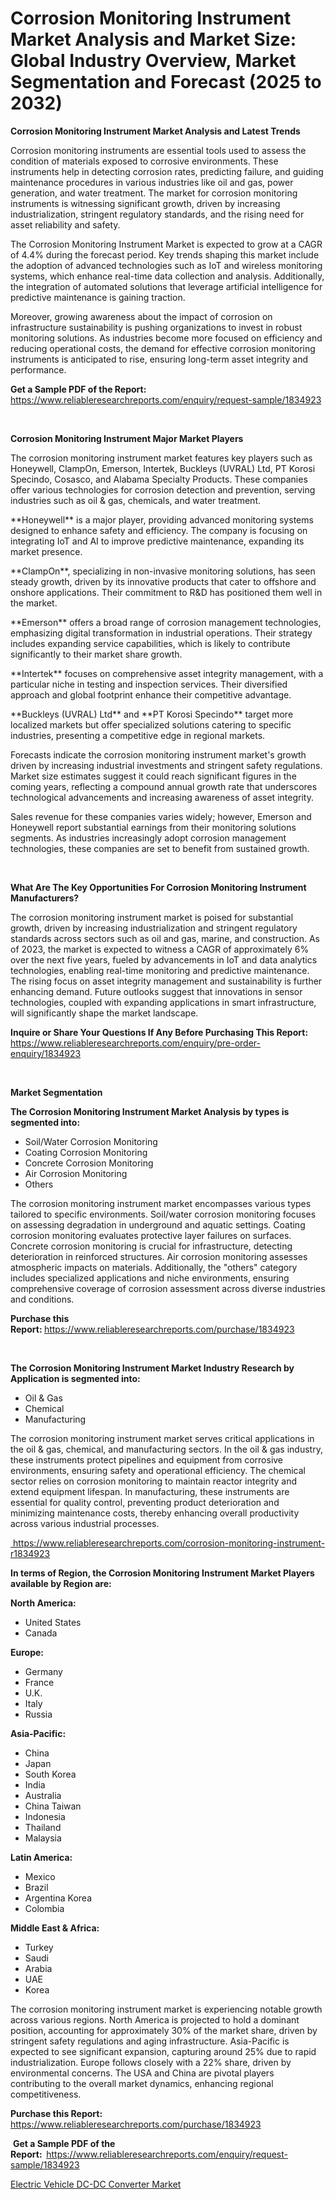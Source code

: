 <p><h1>Corrosion Monitoring Instrument Market Analysis and Market Size: Global Industry Overview, Market Segmentation and Forecast (2025 to 2032)</h1></p><p><strong>Corrosion Monitoring Instrument Market Analysis and Latest Trends</strong></p>
<p><p>Corrosion monitoring instruments are essential tools used to assess the condition of materials exposed to corrosive environments. These instruments help in detecting corrosion rates, predicting failure, and guiding maintenance procedures in various industries like oil and gas, power generation, and water treatment. The market for corrosion monitoring instruments is witnessing significant growth, driven by increasing industrialization, stringent regulatory standards, and the rising need for asset reliability and safety.</p><p>The Corrosion Monitoring Instrument Market is expected to grow at a CAGR of 4.4% during the forecast period. Key trends shaping this market include the adoption of advanced technologies such as IoT and wireless monitoring systems, which enhance real-time data collection and analysis. Additionally, the integration of automated solutions that leverage artificial intelligence for predictive maintenance is gaining traction. </p><p>Moreover, growing awareness about the impact of corrosion on infrastructure sustainability is pushing organizations to invest in robust monitoring solutions. As industries become more focused on efficiency and reducing operational costs, the demand for effective corrosion monitoring instruments is anticipated to rise, ensuring long-term asset integrity and performance.</p></p>
<p><strong>Get a Sample PDF of the Report:&nbsp;</strong> <a href="https://www.reliableresearchreports.com/enquiry/request-sample/1834923?utm_campaign=3255&utm_medium=2&utm_source=Github&utm_content=ia&utm_term=26032025&utm_id=corrosion-monitoring-instrument">https://www.reliableresearchreports.com/enquiry/request-sample/1834923</a></p>
<p>&nbsp;</p>
<p><strong>Corrosion Monitoring Instrument Major Market Players</strong></p>
<p><p>The corrosion monitoring instrument market features key players such as Honeywell, ClampOn, Emerson, Intertek, Buckleys (UVRAL) Ltd, PT Korosi Specindo, Cosasco, and Alabama Specialty Products. These companies offer various technologies for corrosion detection and prevention, serving industries such as oil & gas, chemicals, and water treatment.</p><p>**Honeywell** is a major player, providing advanced monitoring systems designed to enhance safety and efficiency. The company is focusing on integrating IoT and AI to improve predictive maintenance, expanding its market presence.</p><p>**ClampOn**, specializing in non-invasive monitoring solutions, has seen steady growth, driven by its innovative products that cater to offshore and onshore applications. Their commitment to R&D has positioned them well in the market.</p><p>**Emerson** offers a broad range of corrosion management technologies, emphasizing digital transformation in industrial operations. Their strategy includes expanding service capabilities, which is likely to contribute significantly to their market share growth.</p><p>**Intertek** focuses on comprehensive asset integrity management, with a particular niche in testing and inspection services. Their diversified approach and global footprint enhance their competitive advantage.</p><p>**Buckleys (UVRAL) Ltd** and **PT Korosi Specindo** target more localized markets but offer specialized solutions catering to specific industries, presenting a competitive edge in regional markets.</p><p>Forecasts indicate the corrosion monitoring instrument market's growth driven by increasing industrial investments and stringent safety regulations. Market size estimates suggest it could reach significant figures in the coming years, reflecting a compound annual growth rate that underscores technological advancements and increasing awareness of asset integrity.</p><p>Sales revenue for these companies varies widely; however, Emerson and Honeywell report substantial earnings from their monitoring solutions segments. As industries increasingly adopt corrosion management technologies, these companies are set to benefit from sustained growth.</p></p>
<p>&nbsp;</p>
<p><strong>What Are The Key Opportunities For Corrosion Monitoring Instrument Manufacturers?</strong></p>
<p><p>The corrosion monitoring instrument market is poised for substantial growth, driven by increasing industrialization and stringent regulatory standards across sectors such as oil and gas, marine, and construction. As of 2023, the market is expected to witness a CAGR of approximately 6% over the next five years, fueled by advancements in IoT and data analytics technologies, enabling real-time monitoring and predictive maintenance. The rising focus on asset integrity management and sustainability is further enhancing demand. Future outlooks suggest that innovations in sensor technologies, coupled with expanding applications in smart infrastructure, will significantly shape the market landscape.</p></p>
<p><strong>Inquire or Share Your Questions If Any Before Purchasing This Report:</strong> <a href="https://www.reliableresearchreports.com/enquiry/pre-order-enquiry/1834923?utm_campaign=3255&utm_medium=2&utm_source=Github&utm_content=ia&utm_term=26032025&utm_id=corrosion-monitoring-instrument">https://www.reliableresearchreports.com/enquiry/pre-order-enquiry/1834923</a></p>
<p>&nbsp;</p>
<p><strong>Market Segmentation</strong></p>
<p><strong>The Corrosion Monitoring Instrument Market Analysis by types is segmented into:</strong></p>
<p><ul><li>Soil/Water Corrosion Monitoring</li><li>Coating Corrosion Monitoring</li><li>Concrete Corrosion Monitoring</li><li>Air Corrosion Monitoring</li><li>Others</li></ul></p>
<p><p>The corrosion monitoring instrument market encompasses various types tailored to specific environments. Soil/water corrosion monitoring focuses on assessing degradation in underground and aquatic settings. Coating corrosion monitoring evaluates protective layer failures on surfaces. Concrete corrosion monitoring is crucial for infrastructure, detecting deterioration in reinforced structures. Air corrosion monitoring assesses atmospheric impacts on materials. Additionally, the "others" category includes specialized applications and niche environments, ensuring comprehensive coverage of corrosion assessment across diverse industries and conditions.</p></p>
<p><strong>Purchase this Report:&nbsp;</strong><a href="https://www.reliableresearchreports.com/purchase/1834923?utm_campaign=3255&utm_medium=2&utm_source=Github&utm_content=ia&utm_term=26032025&utm_id=corrosion-monitoring-instrument">https://www.reliableresearchreports.com/purchase/1834923</a></p>
<p>&nbsp;</p>
<p><strong>The Corrosion Monitoring Instrument Market Industry Research by Application is segmented into:</strong></p>
<p><ul><li>Oil & Gas</li><li>Chemical</li><li>Manufacturing</li></ul></p>
<p><p>The corrosion monitoring instrument market serves critical applications in the oil & gas, chemical, and manufacturing sectors. In the oil & gas industry, these instruments protect pipelines and equipment from corrosive environments, ensuring safety and operational efficiency. The chemical sector relies on corrosion monitoring to maintain reactor integrity and extend equipment lifespan. In manufacturing, these instruments are essential for quality control, preventing product deterioration and minimizing maintenance costs, thereby enhancing overall productivity across various industrial processes.</p></p>
<p><a href="https://www.reliableresearchreports.com/corrosion-monitoring-instrument-r1834923?utm_campaign=3255&utm_medium=2&utm_source=Github&utm_content=ia&utm_term=26032025&utm_id=corrosion-monitoring-instrument">&nbsp;https://www.reliableresearchreports.com/corrosion-monitoring-instrument-r1834923</a></p>
<p><strong>In terms of Region, the Corrosion Monitoring Instrument Market Players available by Region are:</strong></p>
<p>
    <p> <strong> North America: </strong>
        <ul>
            <li>United States</li>
            <li>Canada</li>
        </ul>
        </p> 
    <p> <strong> Europe: </strong>
        <ul>
            <li>Germany</li>
            <li>France</li>
            <li>U.K.</li>
            <li>Italy</li>
            <li>Russia</li>
        </ul>
        </p> 
    <p> <strong> Asia-Pacific: </strong>
        <ul>
            <li>China</li>
            <li>Japan</li>
            <li>South Korea</li>
            <li>India</li>
            <li>Australia</li>
            <li>China Taiwan</li>
            <li>Indonesia</li>
            <li>Thailand</li>
            <li>Malaysia</li>
        </ul>
        </p> 
    <p> <strong> Latin America: </strong>
        <ul>
            <li>Mexico</li>
            <li>Brazil</li>
            <li>Argentina Korea</li>
            <li>Colombia</li>
        </ul>
        </p> 
    <p> <strong> Middle East & Africa: </strong>
        <ul>
            <li>Turkey</li>
            <li>Saudi</li>
            <li>Arabia</li>
            <li>UAE</li>
            <li>Korea</li>
        </ul>
    </p>
    </p>
<p><p>The corrosion monitoring instrument market is experiencing notable growth across various regions. North America is projected to hold a dominant position, accounting for approximately 30% of the market share, driven by stringent safety regulations and aging infrastructure. Asia-Pacific is expected to see significant expansion, capturing around 25% due to rapid industrialization. Europe follows closely with a 22% share, driven by environmental concerns. The USA and China are pivotal players contributing to the overall market dynamics, enhancing regional competitiveness.</p></p>
<p><strong>Purchase this Report: </strong><a href="https://www.reliableresearchreports.com/purchase/1834923?utm_campaign=3255&utm_medium=2&utm_source=Github&utm_content=ia&utm_term=26032025&utm_id=corrosion-monitoring-instrument">https://www.reliableresearchreports.com/purchase/1834923</a></p>
<p>&nbsp;<strong>Get a Sample PDF of the Report:&nbsp;&nbsp;</strong><a href="https://www.reliableresearchreports.com/enquiry/request-sample/1834923?utm_campaign=3255&utm_medium=2&utm_source=Github&utm_content=ia&utm_term=26032025&utm_id=corrosion-monitoring-instrument">https://www.reliableresearchreports.com/enquiry/request-sample/1834923</a></p>
<p><strong></strong></p>
<p><p><a href="https://github.com/rrosasdaunas/Market-Research-Report-List-1/blob/main/electric-vehicle-dc-dc-converter-market.md?utm_campaign=3255&utm_medium=2&utm_source=Github&utm_content=ia&utm_term=26032025&utm_id=corrosion-monitoring-instrument">Electric Vehicle DC-DC Converter Market</a></p></p>